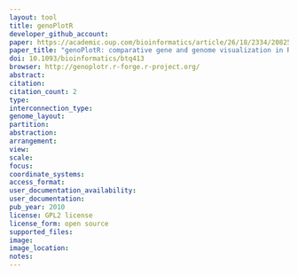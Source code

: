 ```yaml
---
layout: tool 
title: genoPlotR
developer_github_account: 
paper: https://academic.oup.com/bioinformatics/article/26/18/2334/208255
paper_title: "genoPlotR: comparative gene and genome visualization in R"
doi: 10.1093/bioinformatics/btq413
browser: http://genoplotr.r-forge.r-project.org/
abstract: 
citation: 
citation_count: 2
type: 
interconnection_type: 
genome_layout: 
partition: 
abstraction: 
arrangement: 
view: 
scale: 
focus: 
coordinate_systems: 
access_format: 
user_documentation_availability: 
user_documentation: 
pub_year: 2010
license: GPL2 license
license_form: open source
supported_files: 
image: 
image_location: 
notes: 
---
```

